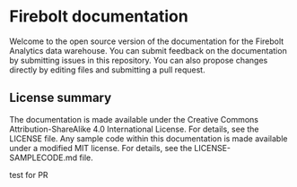 # Firebolt documentation

Welcome to the open source version of the documentation for the Firebolt Analytics data warehouse. You can submit feedback on the documentation by submitting issues in this repository. You can also propose changes directly by editing files and submitting a pull request.

## License summary

The documentation is made available under the Creative Commons Attribution-ShareAlike 4.0 International License. For details, see the LICENSE file. Any sample code within this documentation is made available under a modified MIT license. For details, see the LICENSE-SAMPLECODE.md file.


test for PR
